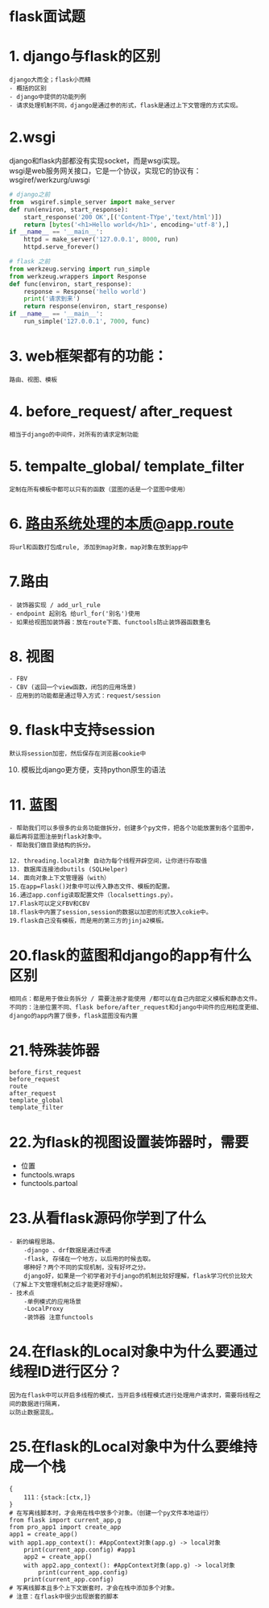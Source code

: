 # flask面试题
# 1. django与flask的区别
```
django大而全；flask小而精
- 概括的区别
- django中提供的功能列例
- 请求处理机制不同，django是通过参的形式，flask是通过上下文管理的方式实现。
```
# 2.wsgi
django和flask内部都没有实现socket，而是wsgi实现。  
wsgi是web服务网关接口，它是一个协议，实现它的协议有：wsgiref/werkzurg/uwsgi
```python
# django之前
from  wsgiref.simple_server import make_server
def run(environ, start_response):
    start_response('200 OK',[('Content-TYpe','text/html')])
    return [bytes('<h1>Hello world</h1>', encoding='utf-8'),]
if __name__ == '__main__':
    httpd = make_server('127.0.0.1', 8000, run)
    httpd.serve_forever()

# flask 之前
from werkzeug.serving import run_simple
from werkzeug.wrappers import Response
def func(environ, start_response):
    response = Response('hello world')
    print('请求到来')
    return response(environ, start_response)
if __name__ == '__main__':
    run_simple('127.0.0.1', 7000, func)
```
# 3. web框架都有的功能：
```
路由、视图、模板
```

# 4. before_request/ after_request
```
相当于django的中间件，对所有的请求定制功能
```
# 5. tempalte_global/ template_filter
```
定制在所有模板中都可以只有的函数（蓝图的话是一个蓝图中使用）
```
# 6. 路由系统处理的本质@app.route
```
将url和函数打包成rule, 添加到map对象，map对象在放到app中
```
# 7.路由
```
- 装饰器实现 / add_url_rule
- endpoint 起别名 给url_for('别名')使用
- 如果给视图加装饰器：放在route下面、functools防止装饰器函数重名
```
# 8. 视图
```
- FBV
- CBV (返回一个view函数，闭包的应用场景)
- 应用到的功能都是通过导入方式：request/session
```
# 9. flask中支持session
```
默认将session加密，然后保存在浏览器cookie中
```
10. 模板比django更方便，支持python原生的语法
# 11. 蓝图
```
- 帮助我们可以多很多的业务功能做拆分，创建多个py文件，把各个功能放置到各个蓝图中，
最后再将蓝图注册到flask对象中。
- 帮助我们做目录结构的拆分。
```
```
12. threading.local对象 自动为每个线程开辟空间，让你进行存取值
13. 数据库连接池dbutils (SQLHelper)
14. 面向对象上下文管理器（with）
15.在app=Flask()对象中可以传入静态文件、模板的配置。
16.通过app.config读取配置文件（localsettings.py）。
17.Flask可以定义FBV和CBV
18.flask中内置了session,session的数据以加密的形式放入cokie中。
19.flask自己没有模板，而是用的第三方的jinja2模板。
```
# 20.flask的蓝图和django的app有什么区别
```
相同点：都是用于做业务拆分 / 需要注册才能使用 /都可以在自己内部定义模板和静态文件。
不同的：注册位置不同、flask before/after_request和django中间件的应用粒度更细、django的app内置了很多，flask蓝图没有内置
```
# 21.特殊装饰器
```
before_first_request
before_request
route
after_request
template_global
template_filter
```
# 22.为flask的视图设置装饰器时，需要
 - 位置   
 - functools.wraps  
 - functools.partoal
# 23.从看flask源码你学到了什么
```
- 新的编程思路。
    -django 、drf数据是通过传递
    -flask, 存储在一个地方，以后用的时候去取。
    哪种好？两个不同的实现机制，没有好坏之分。
    django好，如果是一个初学者对于django的机制比较好理解，flask学习代价比较大（了解上下文管理机制之后才能更好理解）。
- 技术点
    -单例模式的应用场景
    -LocalProxy
    -装饰器 注意functools
```
# 24.在flask的Local对象中为什么要通过线程ID进行区分？
```
因为在flask中可以开启多线程的模式，当开启多线程模式进行处理用户请求时，需要将线程之间的数据进行隔离，
以防止数据混乱。
```
# 25.在flask的Local对象中为什么要维持成一个栈
```
{
    111：{stack:[ctx,]}
}
# 在写离线脚本时，才会用在栈中放多个对象。（创建一个py文件本地运行）
from flask import current_app,g
from pro_app1 import create_app
app1 = create_app()
with app1.app_context(): #AppContext对象(app.g) -> local对象
    print(current_app.config) #app1
    app2 = create_app()
    with app2.app_context(): #AppContext对象(app.g) -> local对象
        print(current_app.config)
    print(current_app.config)
# 写离线脚本且多个上下文嵌套时，才会在栈中添加多个对象。
# 注意：在flask中很少出现嵌套的脚本
```
